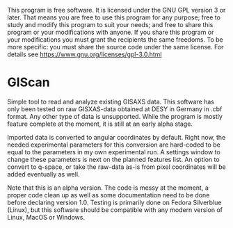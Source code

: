 This program is free software.
It is licensed under the GNU GPL version 3 or later.
That means you are free to use this program for any purpose;
free to study and modify this program to suit your needs;
and free to share this program or your modifications with anyone.
If you share this program or your modifications
you must grant the recipients the same freedoms.
To be more specific: you must share the source code under the same license.
For details see https://www.gnu.org/licenses/gpl-3.0.html

# GIScan
Simple tool to read and analyze existing GISAXS data. This software has only been tested on raw GISXAS-data obtained at
DESY in Germany in .cbf format. Any other type of data is unsupported. While the program is mostly feature complete at
the moment, it is still at an early alpha stage. 

Imported data is converted to angular coordinates by default. Right now, the needed experimental parameters for this
conversion are hard-coded to be equal to the parameters in my own experimental run. A settings window to change these 
parameters is next on the planned features list.
An option to convert to q-space, or take the raw-data as-is from pixel coordinates will be added eventually as well.

Note that this is an alpha version. The code is messy at the moment, a proper code clean up as well as some
documentation need to be done before declaring version 1.0. Testing is primarily done on Fedora Silverblue (Linux), but
this software should be compatible with any modern version of Linux, MacOS or Windows.